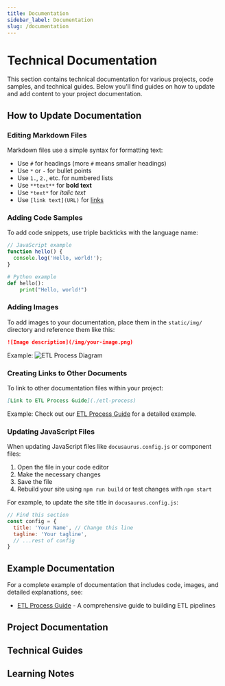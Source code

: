 ```yaml
---
title: Documentation
sidebar_label: Documentation
slug: /documentation
---
```


# Technical Documentation

This section contains technical documentation for various projects, code samples, and technical guides. Below you'll find guides on how to update and add content to your project documentation.

## How to Update Documentation

### Editing Markdown Files

Markdown files use a simple syntax for formatting text:

- Use `#` for headings (more `#` means smaller headings)
- Use `*` or `-` for bullet points
- Use `1.`, `2.`, etc. for numbered lists
- Use `**text**` for **bold text**
- Use `*text*` for *italic text*
- Use `[link text](URL)` for [links](https://docusaurus.io)

### Adding Code Samples

To add code snippets, use triple backticks with the language name:

```javascript
// JavaScript example
function hello() {
  console.log('Hello, world!');
}
```

```python
# Python example
def hello():
    print("Hello, world!")
```

### Adding Images

To add images to your documentation, place them in the `static/img/` directory and reference them like this:

```markdown
![Image description](/img/your-image.png)
```

Example:
![ETL Process Diagram](/img/etl.png)

### Creating Links to Other Documents

To link to other documentation files within your project:

```markdown
[Link to ETL Process Guide](./etl-process)
```

Example: Check out our [ETL Process Guide](./etl-process) for a detailed example.

### Updating JavaScript Files

When updating JavaScript files like `docusaurus.config.js` or component files:

1. Open the file in your code editor
2. Make the necessary changes
3. Save the file
4. Rebuild your site using `npm run build` or test changes with `npm start`

For example, to update the site title in `docusaurus.config.js`:

```javascript
// Find this section
const config = {
  title: 'Your Name', // Change this line
  tagline: 'Your tagline',
  // ...rest of config
}
```

## Example Documentation

For a complete example of documentation that includes code, images, and detailed explanations, see:

- [ETL Process Guide](./etl-process) - A comprehensive guide to building ETL pipelines

## Project Documentation

<!-- TODO: MENTEE - Add documentation for your projects here -->

## Technical Guides

<!-- TODO: MENTEE - Add technical guides and tutorials here -->

## Learning Notes

<!-- TODO: MENTEE - Add technical notes from your learning journey here -->
